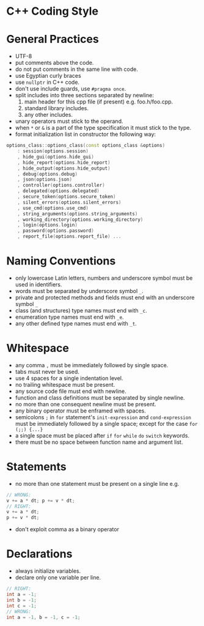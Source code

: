 # C++ Coding Style

# General Practices

- UTF-8
- put comments above the code.
- do not put comments in the same line with code.
- use Egyptian curly braces
- use `nullptr` in C++ code.
- don't use include guards, use `#pragma once`.
- split includes into three sections separated by newline:
    1. main header for this cpp file (if present) e.g. foo.h/foo.cpp.
    2. standard library includes.
    3. any other includes.
- unary operators must stick to the operand.
- when `*` or `&` is a part of the type specification it must stick to the type.
- format initialization list in constructor the following way:
```C++
options_class::options_class(const options_class &options)
    : session(options.session)
    , hide_gui(options.hide_gui)
    , hide_report(options.hide_report)
    , hide_output(options.hide_output)
    , debug(options.debug)
    , json(options.json)
    , controller(options.controller)
    , delegated(options.delegated)
    , secure_token(options.secure_token)
    , silent_errors(options.silent_errors)
    , use_cmd(options.use_cmd)
    , string_arguments(options.string_arguments)
    , working_directory(options.working_directory)
    , login(options.login)
    , password(options.password)
    , report_file(options.report_file) ...
```

# Naming Conventions

- only lowercase Latin letters, numbers and underscore symbol must be used in identifiers.
- words must be separated by underscore symbol `_`.
- private and protected methods and fields must end with an underscore symbol `_`
- class (and structures) type names must end with `_c`.
- enumeration type names must end with `_e`.
- any other defined type names must end with `_t`.

# Whitespace

- any comma `,` must be immediately followed by single space.
- tabs must never be used.
- use 4 spaces for a single indentation level.
- no trailing whitespace must be present.
- any source code file must end with newline.
- function and class definitions must be separated by single newline.
- no more than one consequent newline must be present.
- any binary operator must be enframed with spaces.
- semicolons `;` in `for` statement's `init-expression` and `cond-expression` must be immediately followed by a single space; except for the case `for (;;) {...}`
- a single space must be placed after `if` `for` `while` `do` `switch` keywords.
- there must be no space between function name and argument list.

# Statements

- no more than one statement must be present on a single line e.g.
```C++
// WRONG:
v += a * dt; p += v * dt;
// RIGHT:
v += a * dt;
p += v * dt;
```
- don't exploit comma as a binary operator

# Declarations

- always initialize variables.
- declare only one variable per line.
```C++
// RIGHT:
int a = -1;
int b = -1;
int c = -1;
// WRONG:
int a = -1, b = -1, c = -1;
```

